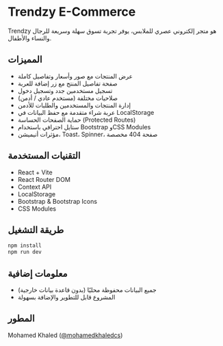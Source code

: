 # Trendzy E-Commerce

Trendzy هو متجر إلكتروني عصري للملابس، يوفر تجربة تسوق سهلة وسريعة للرجال والنساء والأطفال.

## المميزات

- عرض المنتجات مع صور وأسعار وتفاصيل كاملة
- صفحة تفاصيل المنتج مع زر إضافة للعربة
- تسجيل مستخدمين جدد وتسجيل دخول
- صلاحيات مختلفة (مستخدم عادي / أدمن)
- إدارة المنتجات والمستخدمين والطلبات للأدمن
- عربة شراء متقدمة مع حفظ البيانات في LocalStorage
- حماية الصفحات الحساسة (Protected Routes)
- ستايل احترافي باستخدام Bootstrap وCSS Modules
- مؤثرات أنيميشن، Toast، Spinner، صفحة 404 مخصصة

## التقنيات المستخدمة

- React + Vite
- React Router DOM
- Context API
- LocalStorage
- Bootstrap & Bootstrap Icons
- CSS Modules

## طريقة التشغيل

```bash
npm install
npm run dev
```

## معلومات إضافية

- جميع البيانات محفوظة محليًا (بدون قاعدة بيانات خارجية)
- المشروع قابل للتطوير والإضافة بسهولة

## المطور

Mohamed Khaled ([@mohamedkhaledcs](https://github.com/mohamedkhaledcs))
